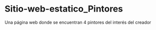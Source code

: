 # Sitio-web-estatico_Pintores
Una página web donde se encuentran 4 pintores del interés del creador   
